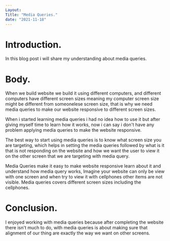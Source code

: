 ```yaml
---
Layout: 
Title: "Media Queries."
date: "2021-11-18"
---
```


# Introduction.

In this blog post i will share my understanding about media queries.

# Body.

When we build website we build it using different computers, and different computers have different screen sizes meaning my computer screen size might be different from someonelese screen size, that is why we need media queries to make our website responsive to different screen sizes.

When i started learning media queries i had no idea how to use it but after giving myself time to learn how it works, now i can say i don't have any problem applying media queries to make the website responsive.


The best way to start using media queries is to know what screen size you are targeting, which helps in setting the media queries followed by what is it that is not responding on the website and how we want the user to view it on the other screen that we are targeting with media query.

Media Queries make it easy to make website responsive learn about it and understand how media query works, Imagine your website can only be view with one screen and when try to view it with cellphones other items are not visible. Media queries covers different screen sizes including the cellphones.

# Conclusion.

I enjoyed working with media queries because after completing the website there isn't much to do, with media queries is about making sure that alignment of our thing are exactly the way we want on other screens. 
